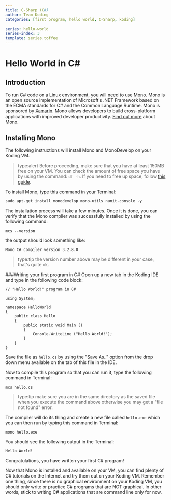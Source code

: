 ```yaml
---
title: C-Sharp (C#)
author: Team Koding
categories: [first program, hello world, C-Sharp, koding]

series: hello-world
series-index: 3
template: series.toffee
---
```


# Hello World in C#

## Introduction
To run C# code on a Linux environment, you will need to use Mono. Mono is an open source implementation of Microsoft's .NET Framework based on the ECMA standards for C# and the Common Language Runtime. Mono is sponsored by [Xamarin](http://xamarin.com/). Mono allows developers to build cross-platform applications with improved developer productivity. [Find out more](http://www.mono-project.com/docs/about-mono/) about Mono. 

## Installing Mono
The following instructions will install Mono and MonoDevelop on your Koding VM.

> type:alert
> Before proceeding, make sure that you have at least 150MB free on your VM. You can check the 
> amount of free space you have by using the command: `df -h`. If you need to free up space, follow
> [this guide](http://learn.koding.com/guides/freeing-up-space/).

To install Mono, type this command in your Terminal:
```
sudo apt-get install monodevelop mono-utils nunit-console -y
```
The installation process will take a few minutes. Once it is done, you can verify that the Mono compiler was 
successfully installed by using the following command:
```
mcs --version
```
the output should look something like:
```
Mono C# compiler version 3.2.8.0
```
> type:tip
> the version number above may be different in your case, that's quite ok.

###Writing your first program in C#
Open up a new tab in the Koding IDE and type in the following code block:

```
// "Hello World!" program in C#

using System;

namespace HelloWorld
{
    public class Hello
    {
        public static void Main ()
        {
            Console.WriteLine ("Hello World!");
        }
    }
}
```
Save the file as `hello.cs` by using the "Save As.." option from the drop down menu available on the tab of this file
in the IDE.

Now to compile this program so that you can run it, type the following command in Terminal:
```
mcs hello.cs
```
> type:tip
> make sure you are in the same directory as the saved file when you execute the command above
> otherwise you may get a "file not found" error.

The compiler will do its thing and create a new file called `hello.exe` which you can then run by typing
this command in Terminal:
```
mono hello.exe
```
You should see the following output in the Terminal:
```
Hello World!
```

Congratulations, you have written your first C# program! 

Now that Mono is installed and available on your VM, you can find plenty of C# tutorials on the Internet and try them out on your Koding VM. Remember one thing, since there is no graphical environment on your Koding VM, you should only write or practice C# programs that are NOT graphical. In other words, stick to writing C# applications that are command line only
for now.
